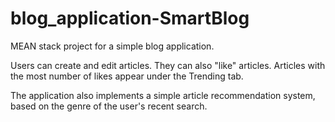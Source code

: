 # blog_application-SmartBlog

MEAN stack project for a simple blog application.

Users can create and edit articles. They can also "like" articles. Articles with the most number of likes appear under the Trending tab.

The application also implements a simple article recommendation system, based on the genre of the user's recent search.
